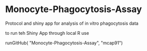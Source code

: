# Monocyte-Phagocytosis-Assay
Protocol and shiny app for analysis of in vitro phagocytosis data 


to run teh Shiny App through local R use

runGitHub( "Monocyte-Phagocytosis-Assay", "mcap91")

